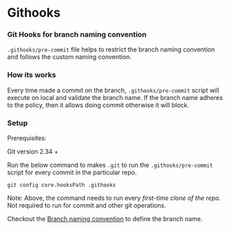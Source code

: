 # Githooks

### Git Hooks for branch naming convention

`.githooks/pre-commit` file helps to restrict the branch naming convention and follows the custom naming convention.

### How its works

Every time made a commit on the branch, `.githooks/pre-commit` script will execute on local and validate the branch name. If the branch name adheres to the policy, then it allows doing commit otherwise it will block.

### Setup

Prerequisites:

Git version 2.34 +

Run the below command to makes `.git` to run the `.githooks/pre-commit` script for every commit in the particular repo.

```
git config core.hooksPath .githooks
```

Note: Above, the command needs to run every *first-time clone of the repo*. Not required to run for commit and other git operations.

Checkout the [Branch naming convention](docs/GitStrategy.md) to define the branch name.